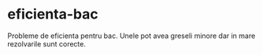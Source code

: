 # eficienta-bac

Probleme de eficienta pentru bac. Unele pot avea greseli minore dar in mare rezolvarile sunt corecte.
